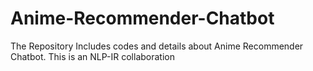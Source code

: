 # Anime-Recommender-Chatbot
The Repository Includes codes and details about Anime Recommender Chatbot. This is an NLP-IR collaboration
